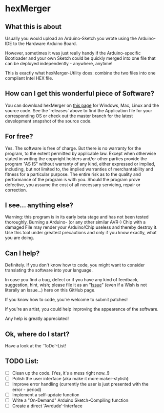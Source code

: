 hexMerger
=========

## What this is about

Usually you would upload an Arduino-Sketch you wrote using the Arduino-IDE to the Hardware Arduino Board.

However, sometimes it was just really handy if the Arduino-specific Bootloader and your own Sketch could be quickly merged into one file that can be deployed independently - anywhere, anytime! 

This is exactly what hexMerger-Utility does: combine the two files into one compliant Intel HEX file. 

## How can I get this wonderful piece of Software? 

You can download hexMerger on [this page](https://github.com/tobiasvogel/hexMerger/releases) for Windows, Mac, Linux and the source code. 
See the 'releases' above to find the Application file for your corresponding OS or check out the master branch for the latest development snapshot of the source code.

## For free? 

Yes. The software is free of charge. But there is no warranty for the program, to the extent permitted by applicable law. Except when otherwise stated in writing the copyright holders and/or other parties provide the program "AS IS" without warranty of any kind, either expressed or implied, including, but not limited to, the implied warranties of merchantability and fitness for a particular purpose. The entire risk as to the quality and performance of the program is with you. Should the program prove defective, you assume the cost of all necessary servicing, repair or correction.

## I see... anything else?

Warning: this program is in its early beta stage and has not been tested thoroughly. Burning a Arduino- (or any other similar AVR-) Chip with a damaged File may render your Arduino/Chip useless and thereby destroy it. Use this tool under greatest precautions and only if you know exactly, what you are doing.

## Can I help?

Definitely. If you don't know how to code, you might want to consider translating the software into your language.

In case you find a bug, defect or if you have any kind of feedback, suggestion, hint, wish; please file it as an "[Issue](https://github.com/tobiasvogel/hexMerger/issues)" (even if a Wish is not literally an Issue...) here on this GitHub page.

If you know how to code, you're welcome to submit patches!

If you're an artist, you could help improving the appearence of the software.

Any help is greatly appreciated!

## Ok, where do I start?

Have a look at the 'ToDo'-List!

## TODO List:

- [ ] Clean up the code. (Yes, it's a mess right now..!) 
- [ ] Polish the user interface (aka make it more maker-stylish)
- [ ] Improve error handling (currently the user is just presented with the error - period)
- [ ] Implement a self-update function
- [ ] Write a "On-Demand" Arduino Sketch-Compiling function
- [ ] Create a direct 'Avrdude'-Interface
